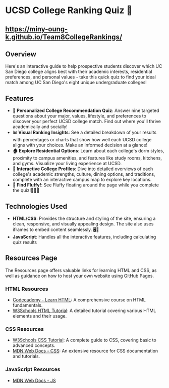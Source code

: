 # UCSD College Ranking Quiz 🔱

## https://miny-oung-k.github.io/Team8CollegeRankings/

## Overview
Here's an interactive guide to help prospective students discover which UC San Diego college aligns best with their academic interests, residential preferences, and personal values - take this quick quiz to find your ideal match among UC San Diego's eight unique undergraduate colleges!

## Features

- **🌟 Personalized College Recommendation Quiz**: Answer nine targeted questions about your major, values, lifestyle, and preferences to discover your perfect UCSD college match. Find out where you'll thrive academically and socially!
- **📊 Visual Ranking Insights**: See a detailed breakdown of your results with percentages or charts that show how well each UCSD college aligns with your choices. Make an informed decision at a glance!
- **🏠 Explore Residential Options**: Learn about each college's dorm styles, proximity to campus amenities, and features like study rooms, kitchens, and gyms. Visualize your living experience at UCSD.
- **📍 Interactive College Profiles**: Dive into detailed overviews of each college's academic strengths, culture, dining options, and traditions, complete with an interactive campus map to explore key locations.
- **🐥 Find Fluffy!**: See Fluffy floating around the page while you complete the quiz!💛💛💛

## Technologies Used

- **HTML/CSS**: Provides the structure and styling of the site, ensuring a clean, responsive, and visually appealing design. The site also uses iframes to embed content seamlessly. 🖥️🎨
- **JavaScript**: Handles all the interactive features, including calculating quiz results

## Resources Page

The Resources page offers valuable links for learning HTML and CSS, as well as guidance on how to host your own website using GitHub Pages.

### HTML Resources

- [Codecademy - Learn HTML](https://www.codecademy.com/learn/learn-html): A comprehensive course on HTML fundamentals.
- [W3Schools HTML Tutorial](https://www.w3schools.com/html/): A detailed tutorial covering various HTML elements and their usage.
### CSS Resources

- [W3Schools CSS Tutorial](https://www.w3schools.com/css/): A complete guide to CSS, covering basic to advanced concepts.
- [MDN Web Docs - CSS](https://developer.mozilla.org/en-US/docs/Web/CSS): An extensive resource for CSS documentation and tutorials.
### JavaScript Resources
- [MDN Web Docs - JS](https://developer.mozilla.org/en-US/docs/Web/JavaScript)
